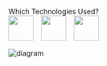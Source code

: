 Which Technologies Used?
<br/>
<img src="https://upload.wikimedia.org/wikipedia/commons/thumb/9/99/Unofficial_JavaScript_logo_2.svg/2048px-Unofficial_JavaScript_logo_2.svg.png" width=50/>  &ensp;   <img src="https://upload.wikimedia.org/wikipedia/commons/thumb/4/47/React.svg/1200px-React.svg.png" width=50 height="50"/>  &ensp;  <img src="https://i1.wp.com/blog.enriqueoriol.com/wp-content/uploads/2018/08/reduxLogo.png?fit=1024%2C684" width=50/>





![diagram](https://user-images.githubusercontent.com/77547523/121185854-29043a00-c86f-11eb-8396-58df8b8a7920.png)
